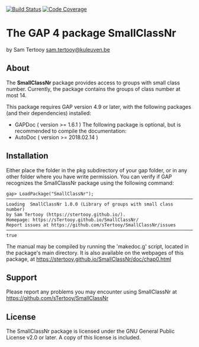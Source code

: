 [![Build Status](https://github.com/sTertooy/SmallClassNr/workflows/CI/badge.svg?branch=main)](https://github.com/sTertooy/SmallClassNr/actions?query=workflow%3ACI+branch%3Amain)
[![Code Coverage](https://codecov.io/gh/sTertooy/SmallClassNr/branch/main/graph/badge.svg)](https://codecov.io/gh/sTertooy/SmallClassNr)

The GAP 4 package SmallClassNr
====================================

by Sam Tertooy <sam.tertooy@kuleuven.be>



About
------------

The <B>SmallClassNr</B> package provides access to groups with small class number.
Currently, the package contains the groups of class number at most 14.

This package requires GAP version 4.9 or later, with the following packages
(and their dependencies) installed:
- GAPDoc ( version >= 1.6.1 )
The following package is optional, but is recommended to compile the documentation:
- AutoDoc ( version >= 2018.02.14 )



Installation
------------

Either place the folder in the pkg subdirectory of your gap folder, or in any
other folder where you have write permission. You can verify if GAP recognizes
the SmallClassNr package using the following command:

    gap> LoadPackage("SmallClassNr");
	─────────────────────────────────────────────────────────────────────────────
	Loading  SmallClassNr 1.0.0 (Library of groups with small class number)
	by Sam Tertooy (https://stertooy.github.io/).
	Homepage: https://sTertooy.github.io/SmallClassNr/
	Report issues at https://github.com/sTertooy/SmallClassNr/issues
	─────────────────────────────────────────────────────────────────────────────
	true

The manual may be compiled by running the 'makedoc.g' script, located in the
package's main directory.  It is also available on the webpages of this
package, at <https://stertooy.github.io/SmallClassNr/doc/chap0.html>



Support
-------

Please report any problems you may encounter using SmallClassNr at
<https://github.com/sTertooy/SmallClassNr>



License
-------

The SmallClassNr package is licensed under the GNU General Public License
v2.0 or later. A copy of this license is included.
